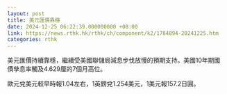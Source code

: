 ```yaml
---
layout: post
title: 美元匯價靠穩
date: 2024-12-25 06:22:39.000000000 +08:00
link: https://news.rthk.hk/rthk/ch/component/k2/1784894-20241225.htm
categories: rthk
---
```


美元匯價持續靠穩，繼續受美國聯儲局減息步伐放慢的預期支持。美國10年期國債孳息率觸及4.629厘的7個月高位。

歐元兌美元較早時報1.04左右，1英鎊兌1.254美元，1美元報157.2日圓。
